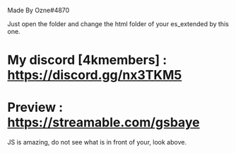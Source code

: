 Made By Ozne#4870

Just open the folder and change the html folder of your es_extended by this one.

# My discord [4kmembers] : https://discord.gg/nx3TKM5

# Preview : https://streamable.com/gsbaye

JS is amazing, do not see what is in front of your, look above.

